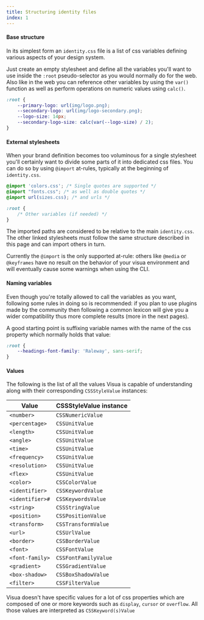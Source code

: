 ```yaml
---
title: Structuring identity files
index: 1
---
```

#### Base structure

In its simplest form an `identity.css` file is a list of css variables defining various aspects of your design system.

Just create an empty stylesheet and define all the variables you'll want to use inside the `:root` pseudo-selector as
you would normally do for the web. Also like in the web you can reference other variables by using the `var()` function
as well as perform operations on numeric values using `calc()`.

```css
:root {
    --primary-logo: url(img/logo.png);
    --secondary-logo: url(img/logo-secondary.png);
    --logo-size: 14px;
    --secondary-logo-size: calc(var(--logo-size) / 2);
}
```

#### External stylesheets

When your brand definition becomes too voluminous for a single stylesheet you'll certainly want to divide some parts of
it into dedicated css files. You can do so by using `@import` at-rules, typically at the beginning of `identity.css`.

```css
@import 'colors.css'; /* Single quotes are supported */
@import "fonts.css"; /* as well as double quotes */
@import url(sizes.css); /* and urls */

:root {
    /* Other variables (if needed) */
}
```

The imported paths are considered to be relative to the main `identity.css`. The other
linked stylesheets must follow the same structure described in this page and can import others in turn.

Currently the `@import` is the only supported at-rule: others like `@media` or `@keyframes` have no result on the
behavior of your visua environment and will eventually cause some warnings when using the CLI.

#### Naming variables

Even though you're totally allowed to call the variables as you want, following some rules in doing so is recommended:
if you plan to use plugins made by the community then following a common lexicon will give you a wider compatibility
thus more complete results (more in the next pages).

A good starting point is suffixing variable names with the name of the css property which normally holds that value:

```css
:root {
    --headings-font-family: 'Raleway', sans-serif;
}
```


#### Values

The following is the list of all the values Visua is capable of understanding along with their corresponding
`CSSStyleValue` instances:

|Value|CSSStyleValue instance|
|---|---|
|`<number>`|`CSSNumericValue`|
|`<percentage>`|`CSSUnitValue`|
|`<length>`|`CSSUnitValue`|
|`<angle>`|`CSSUnitValue`|
|`<time>`|`CSSUnitValue`|
|`<frequency>`|`CSSUnitValue`|
|`<resolution>`|`CSSUnitValue`|
|`<flex>`|`CSSUnitValue`|
|`<color>`|`CSSColorValue`|
|`<identifier>`|`CSSKeywordValue`|
|`<identifier>#`|`CSSKeywordsValue`|
|`<string>`|`CSSStringValue`|
|`<position>`|`CSSPositionValue`|
|`<transform>`|`CSSTransformValue`|
|`<url>`|`CSSUrlValue`|
|`<border>`|`CSSBorderValue`|
|`<font>`|`CSSFontValue`|
|`<font-family>`|`CSSFontFamilyValue`|
|`<gradient>`|`CSSGradientValue`|
|`<box-shadow>`|`CSSBoxShadowValue`|
|`<filter>`|`CSSFilterValue`|  



Visua doesn't have specific values for a lot of css properties which are composed of one or more keywords 
such as `display`, `cursor` or `overflow`. All those values are interpreted as `CSSKeyword(s)Value`










